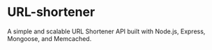# URL-shortener
A simple and scalable URL Shortener API built with Node.js, Express, Mongoose, and Memcached.
